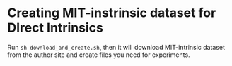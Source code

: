# Creating MIT-instrinsic dataset for DIrect Intrinsics

Run `sh download_and_create.sh`, then it will download MIT-intrinsic dataset from the author site and create files you need for experiments.
